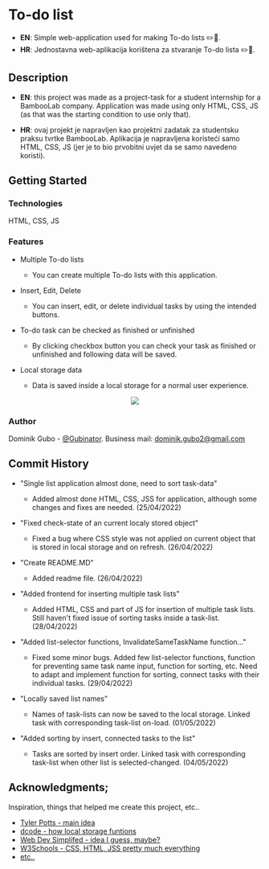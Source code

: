 # To-do list

* **EN**: Simple web-application used for making To-do lists ✏️📝.
* **HR**: Jednostavna web-aplikacija korištena za stvaranje To-do lista ✏️📝.

## Description

* **EN**: 
this project was made as a project-task for a student internship for a BambooLab company. Application was made using only HTML, CSS, JS (as that was the starting condition to use only that).

* **HR**:
ovaj projekt je napravljen kao projektni zadatak za studentsku praksu tvrtke BambooLab. Aplikacija je napravljena koristeći samo HTML, CSS, JS (jer je to bio prvobitni uvjet da se samo navedeno koristi).  



## Getting Started

### Technologies

HTML, CSS, JS

### Features 

* Multiple To-do lists
   * You can create multiple To-do lists with this application.


* Insert, Edit, Delete
   * You can insert, edit, or delete individual tasks by using the intended buttons.


* To-do task can be checked as finished or unfinished
   * By clicking checkbox button you can check your task as finished or unfinished and following data will be saved. 


* Local storage data
   * Data is saved inside a local storage for a normal user experience.
   
<p align="center">
  <img src="https://i.imgur.com/dXPExxQ.jpg" />
</p>

### Author

Dominik Gubo - [@Gubinator](https://github.com/Gubinator/).
Business mail: dominik.gubo2@gmail.com

## Commit History

* "Single list application almost done, need to sort task-data"
    * Added almost done HTML, CSS, JSS for application, although some changes and fixes are needed. (25/04/2022)
   
* "Fixed check-state of an current localy stored object"
    * Fixed a bug where CSS style was not applied on current object that is stored in local storage and on refresh. (26/04/2022)
    
* "Create README.MD"
    * Added readme file. (26/04/2022)

* "Added frontend for inserting multiple task lists"
    * Added HTML, CSS and part of JS for insertion of multiple task lists. Still haven't fixed issue of sorting tasks inside a task-list. (28/04/2022)

* "Added list-selector functions, InvalidateSameTaskName function..."
    * Fixed some minor bugs. Added few list-selector functions, function for preventing same task name input, function for sorting, etc. Need to adapt and implement function for sorting, connect tasks with their individual tasks. (29/04/2022)  
    
* "Locally saved list names"
    * Names of task-lists can now be saved to the local storage. Linked task with corresponding task-list on-load. (01/05/2022)  
  
* "Added sorting by insert, connected tasks to the list"
    * Tasks are sorted by insert order. Linked task with corresponding task-list when other list is selected-changed. (04/05/2022)  


## Acknowledgments;

Inspiration, things that helped me create this project, etc..
* [Tyler Potts - main idea](https://www.youtube.com/watch?v=MkESyVB4oUw&ab_channel=TylerPotts)
* [dcode - how local storage funtions](https://www.youtube.com/watch?v=k8yJCeuP6I8&ab_channel=dcode)
* [Web Dev Simplifed - idea I guess, maybe?](https://www.youtube.com/watch?v=W7FaYfuwu70&t=2111s&ab_channel=WebDevSimplified)
* [W3Schools - CSS, HTML, JSS pretty much everything](https://www.w3schools.com/)
* [etc..](https://www.youtube.com/watch?v=_WH6cbwZ5m8&ab_channel=Jombo)


